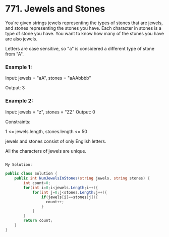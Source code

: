 # 771. Jewels and Stones
You're given strings jewels representing the types of stones that are jewels, and stones representing the stones you have. Each character in stones is a type of stone you have. You want to know how many of the stones you have are also jewels.

Letters are case sensitive, so "a" is considered a different type of stone from "A".

 

### Example 1:

Input: jewels = "aA", stones = "aAAbbbb"

Output: 3
### Example 2:

Input: jewels = "z", stones = "ZZ"
Output: 0
 

Constraints:

1 <= jewels.length, stones.length <= 50

jewels and stones consist of only English letters.

All the characters of jewels are unique.


```csharp

My Solution:

public class Solution {
    public int NumJewelsInStones(string jewels, string stones) {
        int count=0;
        for(int i=0;i<jewels.Length;i++){
            for(int j=0;j<stones.Length;j++){
                if(jewels[i]==stones[j]){
                  count++;
                }
            }
        }
        return count;
    }
}

```
